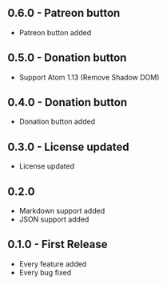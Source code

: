 ## 0.6.0 - Patreon button
* Patreon button added

## 0.5.0 - Donation button
* Support Atom 1.13 (Remove Shadow DOM)

## 0.4.0 - Donation button
* Donation button added

## 0.3.0 - License updated
* License updated

## 0.2.0
* Markdown support added
* JSON support added

## 0.1.0 - First Release
* Every feature added
* Every bug fixed
